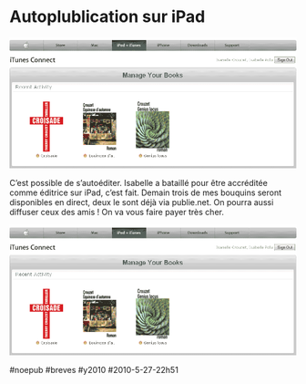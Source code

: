 # Autoplublication sur iPad

![](_i/itune.png)

C’est possible de s’autoéditer. Isabelle a bataillé pour être accréditée comme éditrice sur iPad, c’est fait. Demain trois de mes bouquins seront disponibles en direct, deux le sont déjà via publie.net. On pourra aussi diffuser ceux des amis ! On va vous faire payer très cher.

![](_i/itune.png)

#noepub #breves #y2010 #2010-5-27-22h51
